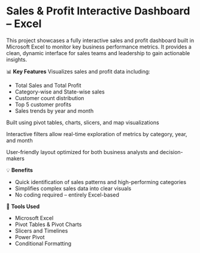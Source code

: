 # Sales & Profit Interactive Dashboard – Excel

This project showcases a fully interactive sales and profit dashboard built in Microsoft Excel to monitor key business performance metrics. It provides a clean, dynamic interface for sales teams and leadership to gain actionable insights.


📊 **Key Features**
Visualizes sales and profit data including:

* Total Sales and Total Profit
* Category-wise and State-wise sales
* Customer count distribution
* Top 5 customer profits
* Sales trends by year and month

Built using pivot tables, charts, slicers, and map visualizations

Interactive filters allow real-time exploration of metrics by category, year, and month

User-friendly layout optimized for both business analysts and decision-makers

💡 **Benefits**

* Quick identification of sales patterns and high-performing categories
* Simplifies complex sales data into clear visuals
* No coding required – entirely Excel-based

📁 **Tools Used**

* Microsoft Excel
* Pivot Tables & Pivot Charts
* Slicers and Timelines
* Power Pivot
* Conditional Formatting
